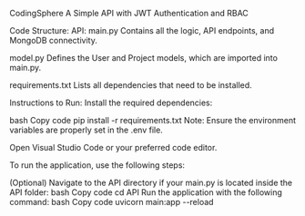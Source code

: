 CodingSphere
A Simple API with JWT Authentication and RBAC

Code Structure:
API:
main.py
Contains all the logic, API endpoints, and MongoDB connectivity.

model.py
Defines the User and Project models, which are imported into main.py.

requirements.txt
Lists all dependencies that need to be installed.

Instructions to Run:
Install the required dependencies:

bash
Copy code
pip install -r requirements.txt
Note: Ensure the environment variables are properly set in the .env file.

Open Visual Studio Code or your preferred code editor.

To run the application, use the following steps:

(Optional) Navigate to the API directory if your main.py is located inside the API folder:
bash
Copy code
cd API
Run the application with the following command:
bash
Copy code
uvicorn main:app --reload
